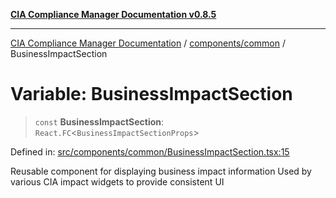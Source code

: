 [**CIA Compliance Manager Documentation v0.8.5**](../../../README.md)

***

[CIA Compliance Manager Documentation](../../../modules.md) / [components/common](../README.md) / BusinessImpactSection

# Variable: BusinessImpactSection

> `const` **BusinessImpactSection**: `React.FC`\<`BusinessImpactSectionProps`\>

Defined in: [src/components/common/BusinessImpactSection.tsx:15](https://github.com/Hack23/cia-compliance-manager/blob/3ae0301247f765ba03c8c0fe645db4718bb8af76/src/components/common/BusinessImpactSection.tsx#L15)

Reusable component for displaying business impact information
Used by various CIA impact widgets to provide consistent UI
